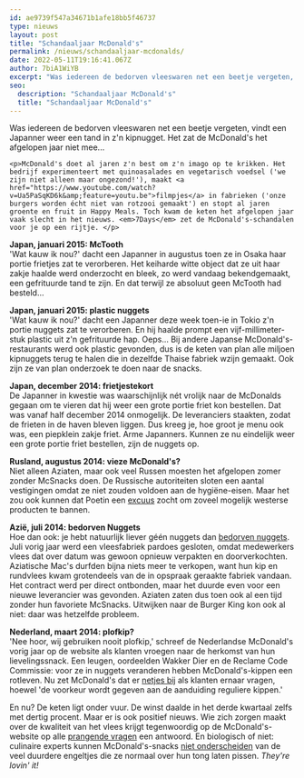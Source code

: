 ```yaml
---
id: ae9739f547a34671b1afe18bb5f46737
type: nieuws
layout: post
title: "Schandaaljaar McDonald's"
permalink: /nieuws/schandaaljaar-mcdonalds/
date: 2022-05-11T19:16:41.067Z
author: 7biA1WiYB
excerpt: "Was iedereen de bedorven vleeswaren net een beetje vergeten, vindt een Japanner weer een tand in z'n kipnugget. Het zat de McDonald's het afgelopen jaar niet mee...  "
seo:
  description: "Schandaaljaar McDonald's"
  title: "Schandaaljaar McDonald's"
---
```

Was iedereen de bedorven vleeswaren net een beetje vergeten, vindt een Japanner weer een tand in z'n kipnugget. Het zat de McDonald's het afgelopen jaar niet mee...  

    <p>McDonald's doet al jaren z'n best om z'n imago op te krikken. Het bedrijf experimenteert met quinoasalades en vegetarisch voedsel ('we zijn niet alleen maar ongezond!'), maakt <a href="https://www.youtube.com/watch?v=Ua5PaSqKD6k&amp;feature=youtu.be">filmpjes</a> in fabrieken ('onze burgers worden écht niet van rotzooi gemaakt') en stopt al jaren groente en fruit in Happy Meals. Toch kwam de keten het afgelopen jaar vaak slecht in het nieuws. <em>7Days</em> zet de McDonald's-schandalen voor je op een rijtje. </p>
<p><strong>Japan, januari 2015: McTooth</strong><br>'Wat kauw ik nou?' dacht een Japanner in augustus toen ze in Osaka haar portie frietjes zat te verorberen. Het keiharde witte object dat ze uit haar zakje haalde werd onderzocht en bleek, zo werd vandaag bekendgemaakt, een gefrituurde tand te zijn. En dat terwijl ze absoluut geen McTooth had besteld...</p>
<p><strong>Japan, januari 2015: plastic nuggets</strong><br>'Wat kauw ik nou?' dacht een Japanner deze week toen-ie in Tokio z'n portie nuggets zat te verorberen. En hij haalde prompt een vijf-millimeter-stuk plastic uit z'n gefrituurde hap. Oeps... Bij andere Japanse McDonald's-restaurants werd ook plastic gevonden, dus is de keten van plan alle miljoen kipnuggets terug te halen die in dezelfde Thaise fabriek wzijn gemaakt. Ook zijn ze van plan onderzoek te doen naar de snacks.</p>
<p><strong>Japan, december 2014: frietjestekort</strong><br>De Japanner in kwestie was waarschijnlijk nét vrolijk naar de McDonalds gegaan om te vieren dat hij weer een grote portie friet kon bestellen. Dat was vanaf half december 2014 onmogelijk. De leveranciers staakten, zodat de frieten in de haven bleven liggen. Dus kreeg je, hoe groot je menu ook was, een piepklein zakje friet. Arme Japanners. Kunnen ze nu eindelijk weer een grote portie friet bestellen, zijn de nuggets op.</p>
<p><strong>Rusland, augustus 2014: vieze McDonald's?</strong><br>Niet alleen Aziaten, maar ook veel Russen moesten het afgelopen zomer zonder McSnacks doen. De Russische autoriteiten sloten een aantal vestigingen omdat ze niet zouden voldoen aan de hygiëne-eisen. Maar het zou ook kunnen dat Poetin een <a href="http://www.nu.nl/nuzakelijk-overig/3857501/rusland-gaat-meer-mcdonalds-checken.html">excuus</a> zocht om zoveel mogelijk westerse producten te bannen.</p>
<p><strong>Azië, juli 2014: bedorven Nuggets</strong><br>Hoe dan ook: je hebt natuurlijk liever géén nuggets dan <a href="http://www.nu.nl/beurs/3845114/mcdonalds-voelt-pijn-vleesschandaal-in-azie.html">bedorven nuggets</a>. Juli vorig jaar werd een vleesfabriek pardoes gesloten, omdat medewerkers vlees dat over datum was gewoon opnieuw verpakten en doorverkochten. Aziatische Mac's durfden bijna niets meer te verkopen, want hun kip en rundvlees kwam grotendeels van de in opspraak geraakte fabriek vandaan. Het contract werd per direct ontbonden, maar het duurde even voor een nieuwe leverancier was gevonden. Aziaten zaten dus toen ook al een tijd zonder hun favoriete McSnacks. Uitwijken naar de Burger King kon ook al niet: daar was hetzelfde probleem. </p>
<p><strong>Nederland, maart 2014: plofkip?</strong><br>'Nee hoor, wij gebruiken nooit plofkip,' schreef de Nederlandse McDonald's vorig jaar op de website als klanten vroegen naar de herkomst van hun lievelingssnack. Een leugen, oordeelden Wakker Dier en de Reclame Code Commissie: voor ze in nuggets veranderen hebben McDonald's-kippen een rotleven. Nu zet McDonald's dat er <a href="https://meerweten.mcdonalds.nl/254/zit-er-plofkip-in-jullie-chicken-mcnuggets">netjes bij</a> als klanten ernaar vragen, hoewel 'de voorkeur wordt gegeven aan de aanduiding reguliere kippen.'</p>
<p>En nu? De keten ligt onder vuur. De winst daalde in het derde kwartaal zelfs met dertig procent. Maar er is ook positief nieuws. Wie zich zorgen maakt over de kwaliteit van het vlees krijgt tegenwoordig op de McDonald's-website op alle <a href="https://meerweten.mcdonalds.nl/">prangende vragen</a> een antwoord. En biologisch of niet: culinaire experts kunnen McDonald's-snacks <a href="https://7dagen.netlify.app/artikel/192058#.VKwJidKG9Bl">niet onderscheiden</a> van de veel duurdere engeltjes die ze normaal over hun tong laten pissen. <em>They're lovin' it! </em></p>  
